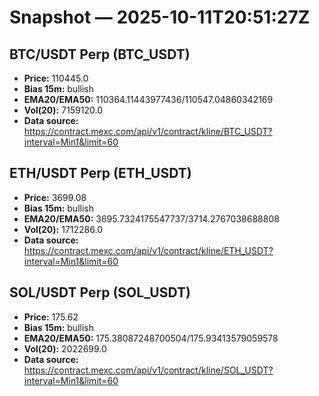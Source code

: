 # Snapshot — 2025-10-11T20:51:27Z

## BTC/USDT Perp (BTC_USDT)
- **Price:** 110445.0
- **Bias 15m:** bullish
- **EMA20/EMA50:** 110364.11443977436/110547.04860342169
- **Vol(20):** 7159120.0
- **Data source:** https://contract.mexc.com/api/v1/contract/kline/BTC_USDT?interval=Min1&limit=60

## ETH/USDT Perp (ETH_USDT)
- **Price:** 3699.08
- **Bias 15m:** bullish
- **EMA20/EMA50:** 3695.7324175547737/3714.2767038688808
- **Vol(20):** 1712286.0
- **Data source:** https://contract.mexc.com/api/v1/contract/kline/ETH_USDT?interval=Min1&limit=60

## SOL/USDT Perp (SOL_USDT)
- **Price:** 175.62
- **Bias 15m:** bullish
- **EMA20/EMA50:** 175.38087248700504/175.93413579059578
- **Vol(20):** 2022699.0
- **Data source:** https://contract.mexc.com/api/v1/contract/kline/SOL_USDT?interval=Min1&limit=60

